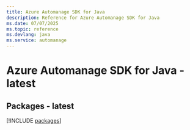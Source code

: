 ```yaml
---
title: Azure Automanage SDK for Java
description: Reference for Azure Automanage SDK for Java
ms.date: 07/07/2025
ms.topic: reference
ms.devlang: java
ms.service: automanage
---
```

# Azure Automanage SDK for Java - latest
## Packages - latest
[!INCLUDE [packages](automanage-index.md)]